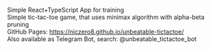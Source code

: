 Simple React+TypeScript App for training </br>
Simple tic-tac-toe game, that uses minimax algorithm with alpha-beta pruning </br>
GitHub Pages: https://niczero8.github.io/unbeatable-tictactoe/ </br>
Also available as Telegram Bot, search: @unbeatable_tictactoe_bot </br>
